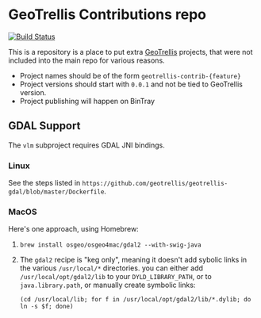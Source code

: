 # GeoTrellis Contributions repo

[![Build Status](https://travis-ci.org/geotrellis/geotrellis-contrib.svg?branch=master)](https://travis-ci.org/geotrellis/geotrellis-contrib)

This is a repository is a place to put extra [GeoTrellis](https://github.com/locationtech/geotrellis) projects, that were not included into the main repo for various reasons.

 - Project names should be of the form `geotrellis-contrib-{feature}`
 - Project versions should start with `0.0.1` and not be tied to GeoTrellis version.
 - Project publishing will happen on BinTray


## GDAL Support

The `vlm` subproject requires GDAL JNI bindings. 

### Linux 

See the steps listed in `https://github.com/geotrellis/geotrellis-gdal/blob/master/Dockerfile`.

### MacOS

Here's one approach, using Homebrew:

1. `brew install osgeo/osgeo4mac/gdal2 --with-swig-java`
2. The `gdal2` recipe is "keg only", meaning it doesn't add sybolic links in the various `/usr/local/*` directories. 
   you can either add `/usr/local/opt/gdal2/lib` to your `DYLD_LIBRARY_PATH`, or to `java.library.path`, or manually
   create symbolic links: 

   ```console
   (cd /usr/local/lib; for f in /usr/local/opt/gdal2/lib/*.dylib; do ln -s $f; done)
   
   ```


